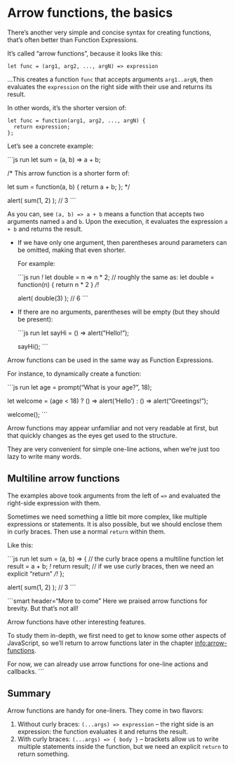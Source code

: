 Arrow functions, the basics
===========================

There’s another very simple and concise syntax for creating functions, that’s often better than Function Expressions.

It’s called “arrow functions”, because it looks like this:

    let func = (arg1, arg2, ..., argN) => expression

…This creates a function `func` that accepts arguments `arg1..argN`, then evaluates the `expression` on the right side with their use and returns its result.

In other words, it’s the shorter version of:

    let func = function(arg1, arg2, ..., argN) {
      return expression;
    };

Let’s see a concrete example:

\`\`\`js run let sum = (a, b) =&gt; a + b;

/\* This arrow function is a shorter form of:

let sum = function(a, b) { return a + b; }; \*/

alert( sum(1, 2) ); // 3 \`\`\`

As you can, see `(a, b) => a + b` means a function that accepts two arguments named `a` and `b`. Upon the execution, it evaluates the expression `a + b` and returns the result.

-   If we have only one argument, then parentheses around parameters can be omitted, making that even shorter.

    For example:

    \`\`\`js run *!* let double = n =&gt; n \* 2; // roughly the same as: let double = function(n) { return n \* 2 } */!*

    alert( double(3) ); // 6 \`\`\`

-   If there are no arguments, parentheses will be empty (but they should be present):

    \`\`\`js run let sayHi = () =&gt; alert(“Hello!”);

    sayHi(); \`\`\`

Arrow functions can be used in the same way as Function Expressions.

For instance, to dynamically create a function:

\`\`\`js run let age = prompt(“What is your age?”, 18);

let welcome = (age &lt; 18) ? () =&gt; alert(‘Hello’) : () =&gt; alert(“Greetings!”);

welcome(); \`\`\`

Arrow functions may appear unfamiliar and not very readable at first, but that quickly changes as the eyes get used to the structure.

They are very convenient for simple one-line actions, when we’re just too lazy to write many words.

Multiline arrow functions
-------------------------

The examples above took arguments from the left of `=>` and evaluated the right-side expression with them.

Sometimes we need something a little bit more complex, like multiple expressions or statements. It is also possible, but we should enclose them in curly braces. Then use a normal `return` within them.

Like this:

\`\`\`js run let sum = (a, b) =&gt; { // the curly brace opens a multiline function let result = a + b; *!* return result; // if we use curly braces, then we need an explicit “return” */!* };

alert( sum(1, 2) ); // 3 \`\`\`

\`\`\`smart header=“More to come” Here we praised arrow functions for brevity. But that’s not all!

Arrow functions have other interesting features.

To study them in-depth, we first need to get to know some other aspects of JavaScript, so we’ll return to arrow functions later in the chapter <a href="info:arrow-functions" class="uri">info:arrow-functions</a>.

For now, we can already use arrow functions for one-line actions and callbacks. \`\`\`

Summary
-------

Arrow functions are handy for one-liners. They come in two flavors:

1.  Without curly braces: `(...args) => expression` – the right side is an expression: the function evaluates it and returns the result.
2.  With curly braces: `(...args) => { body }` – brackets allow us to write multiple statements inside the function, but we need an explicit `return` to return something.
